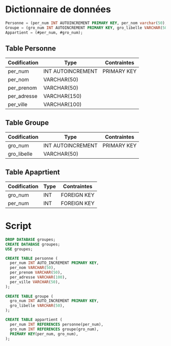 # Dictionnaire de données

```sql
Personne = (per_num INT AUTOINCREMENT PRIMARY KEY, per_nom varchar(50), per_prenom varchar(50), per_adresse varchar(150), per_ville varchar(100));
Groupe = (gro_num INT AUTOINCREMENT PRIMARY KEY, gro_libelle VARCHAR(50));
Appartient = (#per_num, #gro_num);
```

## Table Personne
Codification | Type | Contraintes
---------|----------| -----------
 per_num | INT AUTOINCREMENT | PRIMARY KEY
 per_nom |   VARCHAR(50)
 per_prenom |   VARCHAR(50)
 per_adresse | VARCHAR(150)
 per_ville | VARCHAR(100)

 ## Table Groupe
Codification | Type | Contraintes
---------|----------| -----------
 gro_num | INT AUTOINCREMENT | PRIMARY KEY
 gro_libelle |   VARCHAR(50)

## Table Apaprtient
Codification | Type | Contraintes
---------|----------| -----------
 gro_num | INT | FOREIGN KEY
 per_num | INT | FOREIGN KEY
  
# Script
```sql
DROP DATABASE groupes;  
CREATE DATABASE groupes;  
USE groupes;

CREATE TABLE personne (  
  per_num INT AUTO_INCREMENT PRIMARY KEY,  
  per_nom VARCHAR(50),  
  per_prenom VARCHAR(50),  
  per_adresse VARCHAR(100),  
  per_ville VARCHAR(50),  
);
  
CREATE TABLE groupe (  
  gro_num INT AUTO_INCREMENT PRIMARY KEY,  
  gro_libelle VARCHAR(50),  
);  

CREATE TABLE appartient (  
  per_num INT REFERENCES personne(per_num),  
  gro_num INT REFERENCES groupe(gro_num),  
  PRIMARY KEY(per_num, gro_num),  
);
```